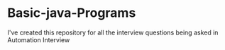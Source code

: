 # Basic-java-Programs
I've created this repository for all the interview questions being asked in Automation Interview
